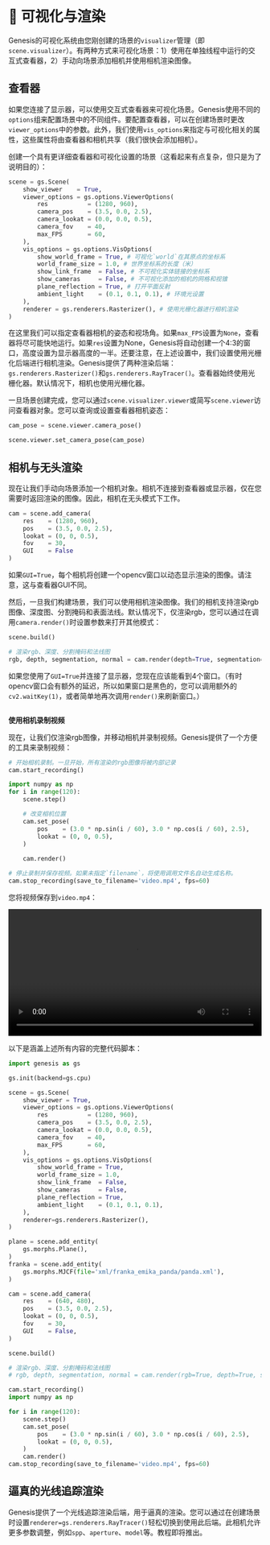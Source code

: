 # 📸 可视化与渲染

Genesis的可视化系统由您刚创建的场景的`visualizer`管理（即`scene.visualizer`）。有两种方式来可视化场景：1）使用在单独线程中运行的交互式查看器，2）手动向场景添加相机并使用相机渲染图像。

## 查看器

如果您连接了显示器，可以使用交互式查看器来可视化场景。Genesis使用不同的`options`组来配置场景中的不同组件。要配置查看器，可以在创建场景时更改`viewer_options`中的参数。此外，我们使用`vis_options`来指定与可视化相关的属性，这些属性将由查看器和相机共享（我们很快会添加相机）。

创建一个具有更详细查看器和可视化设置的场景（这看起来有点复杂，但只是为了说明目的）：

```python
scene = gs.Scene(
    show_viewer    = True,
    viewer_options = gs.options.ViewerOptions(
        res           = (1280, 960),
        camera_pos    = (3.5, 0.0, 2.5),
        camera_lookat = (0.0, 0.0, 0.5),
        camera_fov    = 40,
        max_FPS       = 60,
    ),
    vis_options = gs.options.VisOptions(
        show_world_frame = True, # 可视化`world`在其原点的坐标系
        world_frame_size = 1.0, # 世界坐标系的长度（米）
        show_link_frame  = False, # 不可视化实体链接的坐标系
        show_cameras     = False, # 不可视化添加的相机的网格和视锥
        plane_reflection = True, # 打开平面反射
        ambient_light    = (0.1, 0.1, 0.1), # 环境光设置
    ),
    renderer = gs.renderers.Rasterizer(), # 使用光栅化器进行相机渲染
)
```

在这里我们可以指定查看器相机的姿态和视场角。如果`max_FPS`设置为`None`，查看器将尽可能快地运行。如果`res`设置为None，Genesis将自动创建一个4:3的窗口，高度设置为显示器高度的一半。还要注意，在上述设置中，我们设置使用光栅化后端进行相机渲染。Genesis提供了两种渲染后端：`gs.renderers.Rasterizer()`和`gs.renderers.RayTracer()`。查看器始终使用光栅化器。默认情况下，相机也使用光栅化器。

一旦场景创建完成，您可以通过`scene.visualizer.viewer`或简写`scene.viewer`访问查看器对象。您可以查询或设置查看器相机姿态：

```python
cam_pose = scene.viewer.camera_pose()

scene.viewer.set_camera_pose(cam_pose)
```

## 相机与无头渲染

现在让我们手动向场景添加一个相机对象。相机不连接到查看器或显示器，仅在您需要时返回渲染的图像。因此，相机在无头模式下工作。

```python
cam = scene.add_camera(
    res    = (1280, 960),
    pos    = (3.5, 0.0, 2.5),
    lookat = (0, 0, 0.5),
    fov    = 30,
    GUI    = False
)
```

如果`GUI=True`，每个相机将创建一个opencv窗口以动态显示渲染的图像。请注意，这与查看器GUI不同。

然后，一旦我们构建场景，我们可以使用相机渲染图像。我们的相机支持渲染rgb图像、深度图、分割掩码和表面法线。默认情况下，仅渲染rgb，您可以通过在调用`camera.render()`时设置参数来打开其他模式：

```python
scene.build()

# 渲染rgb、深度、分割掩码和法线图
rgb, depth, segmentation, normal = cam.render(depth=True, segmentation=True, normal=True)
```

如果您使用了`GUI=True`并连接了显示器，您现在应该能看到4个窗口。（有时opencv窗口会有额外的延迟，所以如果窗口是黑色的，您可以调用额外的`cv2.waitKey(1)`，或者简单地再次调用`render()`来刷新窗口。）

```{figure} ../../_static/images/multimodal.png
```

**使用相机录制视频**

现在，让我们仅渲染rgb图像，并移动相机并录制视频。Genesis提供了一个方便的工具来录制视频：

```python
# 开始相机录制。一旦开始，所有渲染的rgb图像将被内部记录
cam.start_recording()

import numpy as np
for i in range(120):
    scene.step()

    # 改变相机位置
    cam.set_pose(
        pos    = (3.0 * np.sin(i / 60), 3.0 * np.cos(i / 60), 2.5),
        lookat = (0, 0, 0.5),
    )
    
    cam.render()

# 停止录制并保存视频。如果未指定`filename`，将使用调用文件名自动生成名称。
cam.stop_recording(save_to_filename='video.mp4', fps=60)
```

您将视频保存到`video.mp4`：

<video preload="auto" controls="True" width="100%">
<source src="https://github.com/Genesis-Embodied-AI/genesis-doc/raw/main/source/_static/videos/cam_record.mp4" type="video/mp4">
</video>

以下是涵盖上述所有内容的完整代码脚本：

```python
import genesis as gs

gs.init(backend=gs.cpu)

scene = gs.Scene(
    show_viewer = True,
    viewer_options = gs.options.ViewerOptions(
        res           = (1280, 960),
        camera_pos    = (3.5, 0.0, 2.5),
        camera_lookat = (0.0, 0.0, 0.5),
        camera_fov    = 40,
        max_FPS       = 60,
    ),
    vis_options = gs.options.VisOptions(
        show_world_frame = True,
        world_frame_size = 1.0,
        show_link_frame  = False,
        show_cameras     = False,
        plane_reflection = True,
        ambient_light    = (0.1, 0.1, 0.1),
    ),
    renderer=gs.renderers.Rasterizer(),
)

plane = scene.add_entity(
    gs.morphs.Plane(),
)
franka = scene.add_entity(
    gs.morphs.MJCF(file='xml/franka_emika_panda/panda.xml'),
)

cam = scene.add_camera(
    res    = (640, 480),
    pos    = (3.5, 0.0, 2.5),
    lookat = (0, 0, 0.5),
    fov    = 30,
    GUI    = False,
)

scene.build()

# 渲染rgb、深度、分割掩码和法线图
# rgb, depth, segmentation, normal = cam.render(rgb=True, depth=True, segmentation=True, normal=True)

cam.start_recording()
import numpy as np

for i in range(120):
    scene.step()
    cam.set_pose(
        pos    = (3.0 * np.sin(i / 60), 3.0 * np.cos(i / 60), 2.5),
        lookat = (0, 0, 0.5),
    )
    cam.render()
cam.stop_recording(save_to_filename='video.mp4', fps=60)
```

## 逼真的光线追踪渲染

Genesis提供了一个光线追踪渲染后端，用于逼真的渲染。您可以通过在创建场景时设置`renderer=gs.renderers.RayTracer()`轻松切换到使用此后端。此相机允许更多参数调整，例如`spp`、`aperture`、`model`等。教程即将推出。
